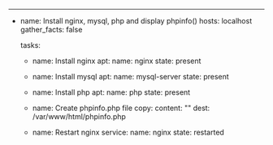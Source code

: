 ---
- name: Install nginx, mysql, php and display phpinfo()
  hosts: localhost
  gather_facts: false

  tasks:
    - name: Install nginx
      apt:
        name: nginx
        state: present

    - name: Install mysql
      apt:
        name: mysql-server
        state: present

    - name: Install php
      apt:
        name: php
        state: present

    - name: Create phpinfo.php file
      copy:
        content: "<?php phpinfo(); ?>"
        dest: /var/www/html/phpinfo.php

    - name: Restart nginx
      service:
        name: nginx
        state: restarted
